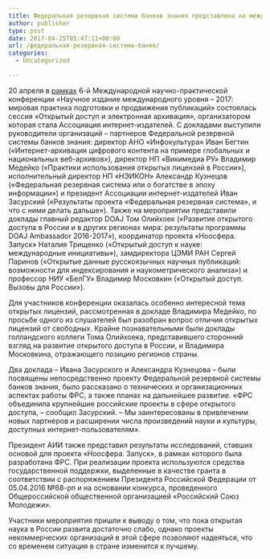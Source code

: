 ```yaml
---
title: Федеральная резервная система банков знания представлена на международной конференции
author: publisher
type: post
date: 2017-04-25T05:47:11+00:00
url: /федеральная-резервная-система-банко/
categories:
  - Uncategorized

---
```

20 апреля в [рамках](http://conf.neicon.ru/public/conferences/2/schedConfs/26/program-ru_RU.pdf) 6-й Международной научно-практической конференции «Научное издание международного уровня &#8211; 2017: мировая практика подготовки и продвижения публикаций» состоялась сессия «Открытый доступ и электронная архивация», организатором которая стала Ассоциация интернет-издателей. С докладами выступили руководители организаций – партнеров Федеральной резервной системы банков знания: директор АНО «Инфокультура» Иван Бегтин («Интернет-архивация цифрового контента на примере глобальных и национальных веб-архивов»), директор НП «Викимедиа РУ» Владимир Медейко («Практики использования открытых лицензий в России»), исполнительный директор НП «НЭИКОН» Александр Кузнецов («Федеральная резервная система или о богатстве в эпоху информации») и президент Ассоциации интернет-издателей Иван Засурский («Результаты проекта «Федеральная резервная система», и что с ними делать дальше»). Также на мероприятии представили доклады главный редактор DOAJ Том Олийхоек («Развитие открытого доступа в России и в других регионах мира: результаты программы DOAJ Ambassador 2016-2017»), координатор проекта «Ноосфера. Запуск» Наталия Трищенко («Открытый доступ к науке: международные инициативы»), замдиректора ЦЭМИ РАН Сергей Паринов («Открытые данные русскоязычных научных публикаций: возможности для индексирования и наукометрического анализа») и профессор НИУ «БелГУ» Владимир Московкин («Открытый доступ. Вызовы для России»).

Для участников конференции оказалась особенно интересной тема открытых лицензий, рассмотренная в докладе Владимира Медейко, по просьбе одного из слушателей был разобран вопрос отличия открытых лицензий от свободных. Крайне познавательными были доклады голландского коллеги Тома Олийхоека, представившего сторонний взгляд на развитие открытого доступа в России, и Владимира Московкина, отражающего позицию регионов страны.

Два доклада – Ивана Засурского и Александра Кузнецова – были посвящены непосредственно проекту Федеральной резервной системы банков знания, было рассказано о технических и организационных аспектах работы ФРС, а также планах на дальнейшее развитие. «ФРС объединила крупнейшие российские проекты в сфере открытого доступа, – сообщил Засурский. – Мы заинтересованы в привлечении новых партнеров и расширении числа произведений науки и культуры, доступных интернет-пользователям».

Президент АИИ также представил результаты исследований, ставших основой для проекта «Ноосфера. Запуск», в рамках которого была разработана ФРС. При реализации проекта используются средства государственной поддержки, выделенные в качестве гранта в соответствии c распоряжением Президента Российской Федерации от 05.04.2016 №68-рп и на основании конкурса, проведенного Общероссийской общественной организацией «Российский Союз Молодежи».

Участники мероприятия пришли к выводу о том, что пока открытая наука в России развита достаточно слабо, однако проекты некоммерческих организаций в этой сфере позволяют надеяться, что со временем ситуация в стране изменится к лучшему.